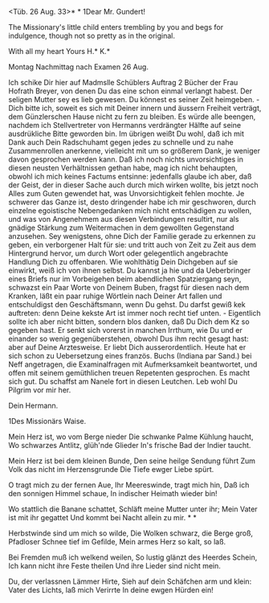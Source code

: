  <Tüb. 26 Aug. 33>*
 <Montag Examenstag.>*
1Dear Mr. Gundert!

The Missionary's little child enters trembling by you and begs for indulgence, though not so pretty as in the original.

With all my heart
 Yours H.<ermann>* K.<urz>*


 Montag Nachmittag nach Examen 26 Aug.

Ich schike Dir hier auf Madmslle Schüblers Auftrag 2 Bücher der Frau Hofrath Breyer, von denen Du das eine schon einmal verlangt habest. Der seligen Mutter sey es lieb gewesen. Du könnest es seiner Zeit heimgeben. - Dich bitte ich, soweit es sich mit Deiner innern und äussern Freiheit verträgt, dem Günzlerschen Hause nicht zu fern zu bleiben. Es würde alle beengen, nachdem ich Stellvertreter von Hermanns verdrängter Hälfte auf seine ausdrükliche Bitte geworden bin. Im übrigen weißt Du wohl, daß ich mit Dank auch Dein Radschuhamt gegen jedes zu schnelle und zu nahe Zusammenrollen anerkenne, vielleicht mit um so größerem Dank, je weniger davon gesprochen werden kann. Daß ich noch nichts unvorsichtiges in diesen neusten Verhältnissen gethan habe, mag ich nicht behaupten, obwohl ich mich keines Factums entsinne: jedenfalls glaube ich aber, daß der Geist, der in dieser Sache auch durch mich wirken wollte, bis jetzt noch Alles zum Guten gewendet hat, was Unvorsichtigkeit fehlen mochte. Je schwerer das Ganze ist, desto dringender habe ich mir geschworen, durch einzelne egoistische Nebengedanken mich nicht entschädigen zu wollen, und was von Angenehmem aus diesen Verbindungen resultirt, nur als gnädige Stärkung zum Weitermachen in dem gewollten Gegenstand anzusehen. Sey wenigstens, ohne Dich der Familie gerade zu erkennen zu geben, ein verborgener Halt für sie: und tritt auch von Zeit zu Zeit aus dem Hintergrund hervor, um durch Wort oder gelegentlich angebrachte Handlung Dich zu offenbaren. Wie wohlthätig Dein Dichgeben auf sie einwirkt, weiß ich von ihnen selbst. Du kannst ja hie und da Ueberbringer eines Briefs nur im Vorbeigehen beim abendlichen Spatziergang seyn, schwazst ein Paar Worte von Deinem Buben, fragst für diesen nach dem Kranken, läßt ein paar ruhige Wörtlein nach Deiner Art fallen und entschuldigst den Geschäftsmann, wenn Du gehst. Du darfst gewiß kek auftreten: denn Deine kekste Art ist immer noch recht tief unten. - Eigentlich sollte ich aber nicht bitten, sondern blos danken, daß Du Dich dem Kz so gegeben hast. Er senkt sich vorerst in manchen Irrthum, wie Du und er einander so wenig gegenüberstehen, obwohl Dus ihm recht gesagt hast: aber auf Deine Arztesweise. Er liebt Dich ausserordentlich. Heute hat er sich schon zu Uebersetzung eines französ. Buchs (Indiana par Sand.) bei Neff angetragen, die Examinalfragen mit Aufmerksamkeit beantwortet, und offen mit seinem gemüthlichen treuen Repetenten gesprochen. Es macht sich gut. Du schaffst am Nanele fort in diesen Leutchen. Leb wohl Du Pilgrim vor mir her.

 Dein Hermann.


 1Des Missionärs Waise.

Mein Herz ist, wo vom Berge nieder
Die schwanke Palme Kühlung haucht,
Wo schwarzes Antlitz, glüh'nde Glieder
In's frische Bad der Indier taucht.

Mein Herz ist bei dem kleinen Bunde,
Den seine heilge Sendung führt
Zum Volk das nicht im Herzensgrunde
Die Tiefe ewger Liebe spürt.

O tragt mich zu der fernen Aue,
Ihr Meereswinde, tragt mich hin,
Daß ich den sonnigen Himmel schaue,
In indischer Heimath wieder bin!

Wo stattlich die Banane schattet,
Schläft meine Mutter unter ihr;
Mein Vater ist mit ihr gegattet
Und kommt bei Nacht allein zu mir. <lonely came the night to me>* <Und einsam kommt die Nacht zu mir>*

Herbstwinde sind um mich so wilde,
Die Wolken schwarz, die Berge groß,
Pfadloser Schnee tief im Gefilde,
Mein armes Herz so kalt, so laß.

Bei Fremden muß ich welkend weilen,
So lustig glänzt des Heerdes Schein,
Ich kann nicht ihre Feste theilen
Und ihre Lieder sind nicht mein.

Du, der verlassnen Lämmer Hirte,
Sieh auf dein Schäfchen arm und klein:
Vater des Lichts, laß mich Verirrte
In deine ewgen Hürden ein!
